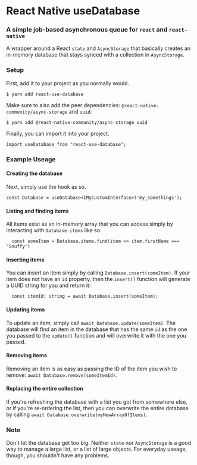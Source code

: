 # React Native useDatabase
### A simple job-based asynchronous queue for `react` and `react-native`

A wrapper around a React `state` and `AsyncStorage` that basically creates an in-memory database that stays synced with a collection in `AsyncStorage`.

### Setup

First, add it to your project as you normally would.

`$ yarn add react-use-database`

Make sure to also add the peer dependencies: `@react-native-community/async-storage` and `uuid`:

`$ yarn add @react-native-community/async-storage uuid`

Finally, you can import it into your project.

`import useDatabase from "react-use-database";`


### Example Useage

#### Creating the database

Next, simply use the hook as so.

`const Database = useDatabase<IMyCustomInterface>('my_somethings');`


#### Listing and finding items

All items exist as an in-memory array that you can access simply by interacting with `Database.items` like so:

```
  const someItem = Database.items.find(item => item.firstName === "Snuffy")
```

#### Inserting items

You can insert an item simply by calling `Database.insert(someItem)`. If your item does not have an `id` property, then the `insert()` function will generate a UUID string for you and return it:

```
  const itemId: string = await Database.insert(someItem);
```

#### Updating items

To update an item, simply call `await Database.update(someItem)`. The database will find an item in the database that has the same `id` as the one you passed to the `update()` function and will overwrite it with the one you passed.

#### Removing items

Removing an item is as easy as passing the ID of the item you wish to remove: `await Database.remove(someItemId)`.

#### Replacing the entire collection

If you're refreshing the database with a list you got from somewhere else, or if you're re-ordering the list, then you can overwrite the entire database by calling `await Database.overwrite(myNewArrayOfItems)`.

### Note

Don't let the database get too big. Neither `state` nor `AsyncStorage` is a good way to manage a large list, or a list of large objects. For everyday useage, though, you shouldn't have any problems.
